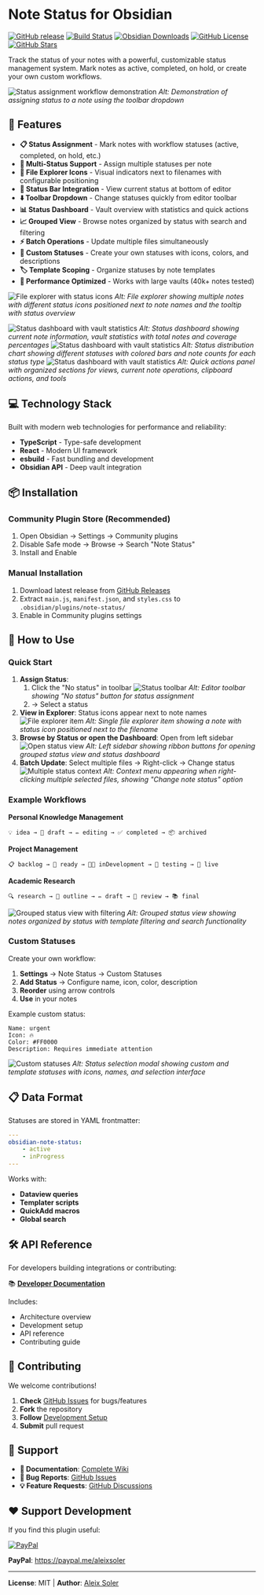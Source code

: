 # Note Status for Obsidian

[![GitHub release](https://img.shields.io/github/v/release/devonthesofa/obsidian-note-status)](https://github.com/devonthesofa/obsidian-note-status/releases)
[![Build Status](https://img.shields.io/github/actions/workflow/status/devonthesofa/obsidian-note-status/release.yml)](https://github.com/devonthesofa/obsidian-note-status/actions)
[![Obsidian Downloads](https://img.shields.io/badge/dynamic/json?logo=obsidian&color=%23483699&label=downloads&query=%24%5B%22note-status%22%5D.downloads&url=https%3A%2F%2Fraw.githubusercontent.com%2Fobsidianmd%2Fobsidian-releases%2Fmaster%2Fcommunity-plugin-stats.json)](https://obsidian.md/plugins?id=note-status)
[![GitHub License](https://img.shields.io/github/license/devonthesofa/obsidian-note-status)](https://github.com/devonthesofa/obsidian-note-status/blob/master/LICENSE)
[![GitHub Stars](https://img.shields.io/github/stars/devonthesofa/obsidian-note-status)](https://github.com/devonthesofa/obsidian-note-status/stargazers)

Track the status of your notes with a powerful, customizable status management system. Mark notes as active, completed, on hold, or create your own custom workflows.

![Status assignment workflow demonstration](images/status-assignment-demo.png)
_Alt: Demonstration of assigning status to a note using the toolbar dropdown_

## 🎯 Features

- **📋 Status Assignment** - Mark notes with workflow statuses (active, completed, on hold, etc.)
- **🎯 Multi-Status Support** - Assign multiple statuses per note
- **📁 File Explorer Icons** - Visual indicators next to filenames with configurable positioning
- **🧭 Status Bar Integration** - View current status at bottom of editor
- **⬇️ Toolbar Dropdown** - Change statuses quickly from editor toolbar
- **📊 Status Dashboard** - Vault overview with statistics and quick actions
- **📈 Grouped View** - Browse notes organized by status with search and filtering
- **⚡ Batch Operations** - Update multiple files simultaneously
- **🎨 Custom Statuses** - Create your own statuses with icons, colors, and descriptions
- **🏷️ Template Scoping** - Organize statuses by note templates
- **🚀 Performance Optimized** - Works with large vaults (40k+ notes tested)

![File explorer with status icons](images/file-explorer-status-icons.png)
_Alt: File explorer showing multiple notes with different status icons positioned next to note names and the tooltip with status overview_

![Status dashboard with vault statistics](images/status-dashboard-overview1.png)
_Alt: Status dashboard showing current note information, vault statistics with total notes and coverage percentages_
![Status dashboard with vault statistics](images/status-dashboard-overview2.png)
_Alt: Status distribution chart showing different statuses with colored bars and note counts for each status type_
![Status dashboard with vault statistics](images/status-dashboard-overview3.png)
_Alt: Quick actions panel with organized sections for views, current note operations, clipboard actions, and tools_

## 💻 Technology Stack

Built with modern web technologies for performance and reliability:

- **TypeScript** - Type-safe development
- **React** - Modern UI framework
- **esbuild** - Fast bundling and development
- **Obsidian API** - Deep vault integration

## 📦 Installation

### Community Plugin Store (Recommended)

1. Open Obsidian → Settings → Community plugins
2. Disable Safe mode → Browse → Search "Note Status"
3. Install and Enable

### Manual Installation

1. Download latest release from [GitHub Releases](https://github.com/devonthesofa/obsidian-note-status/releases)
2. Extract `main.js`, `manifest.json`, and `styles.css` to `.obsidian/plugins/note-status/`
3. Enable in Community plugins settings

## 🚀 How to Use

### Quick Start

1. **Assign Status**:
    1. Click the "No status" in toolbar
       ![Status toolbar](images/no-status-toolbar.png)
       _Alt: Editor toolbar showing "No status" button for status assignment_
    2. → Select a status
2. **View in Explorer**: Status icons appear next to note names
   ![File explorer item](images/file-explorer-item.png)
   _Alt: Single file explorer item showing a note with status icon positioned next to the filename_
3. **Browse by Status or open the Dashboard**: Open from left sidebar
   ![Open status view](images/open-view-buttons.png)
   _Alt: Left sidebar showing ribbon buttons for opening grouped status view and status dashboard_
4. **Batch Update**: Select multiple files → Right-click → Change status
   ![Multiple status context](images/change-multiple-statuses.png)
   _Alt: Context menu appearing when right-clicking multiple selected files, showing "Change note status" option_

### Example Workflows

**Personal Knowledge Management**

```
💡 idea → 📝 draft → ✏️ editing → ✅ completed → 📦 archived
```

**Project Management**

```
📋 backlog → 🚦 ready → 👨‍💻 inDevelopment → 🧪 testing → 🚀 live
```

**Academic Research**

```
🔍 research → 📑 outline → ✏️ draft → 🔬 review → 📚 final
```

![Grouped status view with filtering](images/grouped-status-filtering.png)
_Alt: Grouped status view showing notes organized by status with template filtering and search functionality_

### Custom Statuses

Create your own workflow:

1. **Settings** → Note Status → Custom Statuses
2. **Add Status** → Configure name, icon, color, description
3. **Reorder** using arrow controls
4. **Use** in your notes

Example custom status:

```
Name: urgent
Icon: 🔥
Color: #FF0000
Description: Requires immediate attention
```

![Custom statuses](images/custom-status-change.png)
_Alt: Status selection modal showing custom and template statuses with icons, names, and selection interface_

## 📋 Data Format

Statuses are stored in YAML frontmatter:

```yaml
---
obsidian-note-status:
    - active
    - inProgress
---
```

Works with:

- **Dataview queries**
- **Templater scripts**
- **QuickAdd macros**
- **Global search**

## 🛠️ API Reference

For developers building integrations or contributing:

📚 **[Developer Documentation](https://github.com/devonthesofa/obsidian-note-status/wiki)**

Includes:

- Architecture overview
- Development setup
- API reference
- Contributing guide

## 🤝 Contributing

We welcome contributions!

1. **Check** [GitHub Issues](https://github.com/devonthesofa/obsidian-note-status/issues) for bugs/features
2. **Fork** the repository
3. **Follow** [Development Setup](https://github.com/devonthesofa/obsidian-note-status/wiki/🔧-Development-Setup)
4. **Submit** pull request

## 🐛 Support

- **📖 Documentation**: [Complete Wiki](https://github.com/devonthesofa/obsidian-note-status/wiki)
- **🐞 Bug Reports**: [GitHub Issues](https://github.com/devonthesofa/obsidian-note-status/issues)
- **💡 Feature Requests**: [GitHub Discussions](https://github.com/devonthesofa/obsidian-note-status/discussions)

## ❤️ Support Development

If you find this plugin useful:

[![PayPal](https://img.shields.io/badge/PayPal-00457C?style=for-the-badge&logo=paypal&logoColor=white)](https://paypal.me/aleixsoler)

**PayPal**: https://paypal.me/aleixsoler

---

**License**: MIT | **Author**: [Aleix Soler](https://aleixsoler.com)
